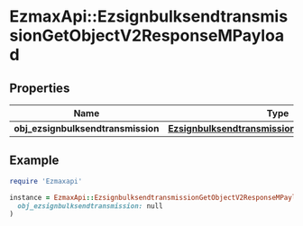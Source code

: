 # EzmaxApi::EzsignbulksendtransmissionGetObjectV2ResponseMPayload

## Properties

| Name | Type | Description | Notes |
| ---- | ---- | ----------- | ----- |
| **obj_ezsignbulksendtransmission** | [**EzsignbulksendtransmissionResponseCompound**](EzsignbulksendtransmissionResponseCompound.md) |  |  |

## Example

```ruby
require 'Ezmaxapi'

instance = EzmaxApi::EzsignbulksendtransmissionGetObjectV2ResponseMPayload.new(
  obj_ezsignbulksendtransmission: null
)
```

